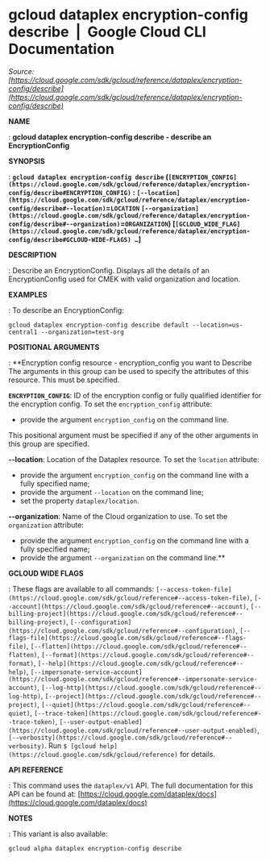 # gcloud dataplex encryption-config describe  |  Google Cloud CLI Documentation

*Source: [https://cloud.google.com/sdk/gcloud/reference/dataplex/encryption-config/describe](https://cloud.google.com/sdk/gcloud/reference/dataplex/encryption-config/describe)*

**NAME**

: **gcloud dataplex encryption-config describe - describe an EncryptionConfig**

**SYNOPSIS**

: **`gcloud dataplex encryption-config describe` (`[ENCRYPTION_CONFIG](https://cloud.google.com/sdk/gcloud/reference/dataplex/encryption-config/describe#ENCRYPTION_CONFIG)` : `[--location](https://cloud.google.com/sdk/gcloud/reference/dataplex/encryption-config/describe#--location)`=`LOCATION` `[--organization](https://cloud.google.com/sdk/gcloud/reference/dataplex/encryption-config/describe#--organization)`=`ORGANIZATION`) [`[GCLOUD_WIDE_FLAG](https://cloud.google.com/sdk/gcloud/reference/dataplex/encryption-config/describe#GCLOUD-WIDE-FLAGS) …`]**

**DESCRIPTION**

: Describe an EncryptionConfig. Displays all the details of an EncryptionConfig
used for CMEK with valid organization and location.

**EXAMPLES**

: To describe an EncryptionConfig:
```
gcloud dataplex encryption-config describe default --location=us-central1 --organization=test-org
```

**POSITIONAL ARGUMENTS**

: **Encryption config resource - encryption_config you want to Describe The
arguments in this group can be used to specify the attributes of this resource.
This must be specified.

**`ENCRYPTION_CONFIG`**:
ID of the encryption config or fully qualified identifier for the encryption
config.
To set the `encryption_config` attribute:

- provide the argument `encryption_config` on the command line.

This positional argument must be specified if any of the other arguments in this
group are specified.

**--location**:
Location of the Dataplex resource.
To set the `location` attribute:

- provide the argument `encryption_config` on the command line with a
fully specified name;
- provide the argument `--location` on the command line;
- set the property `dataplex/location`.

**--organization**:
Name of the Cloud organization to use.
To set the `organization` attribute:

- provide the argument `encryption_config` on the command line with a
fully specified name;
- provide the argument `--organization` on the command line.**

**GCLOUD WIDE FLAGS**

: These flags are available to all commands: `[--access-token-file](https://cloud.google.com/sdk/gcloud/reference#--access-token-file)`,
`[--account](https://cloud.google.com/sdk/gcloud/reference#--account)`, `[--billing-project](https://cloud.google.com/sdk/gcloud/reference#--billing-project)`,
`[--configuration](https://cloud.google.com/sdk/gcloud/reference#--configuration)`,
`[--flags-file](https://cloud.google.com/sdk/gcloud/reference#--flags-file)`,
`[--flatten](https://cloud.google.com/sdk/gcloud/reference#--flatten)`, `[--format](https://cloud.google.com/sdk/gcloud/reference#--format)`, `[--help](https://cloud.google.com/sdk/gcloud/reference#--help)`, `[--impersonate-service-account](https://cloud.google.com/sdk/gcloud/reference#--impersonate-service-account)`,
`[--log-http](https://cloud.google.com/sdk/gcloud/reference#--log-http)`,
`[--project](https://cloud.google.com/sdk/gcloud/reference#--project)`, `[--quiet](https://cloud.google.com/sdk/gcloud/reference#--quiet)`, `[--trace-token](https://cloud.google.com/sdk/gcloud/reference#--trace-token)`, `[--user-output-enabled](https://cloud.google.com/sdk/gcloud/reference#--user-output-enabled)`,
`[--verbosity](https://cloud.google.com/sdk/gcloud/reference#--verbosity)`.
Run `$ [gcloud help](https://cloud.google.com/sdk/gcloud/reference)` for details.

**API REFERENCE**

: This command uses the `dataplex/v1` API. The full documentation for
this API can be found at: [https://cloud.google.com/dataplex/docs](https://cloud.google.com/dataplex/docs)

**NOTES**

: This variant is also available:

```
gcloud alpha dataplex encryption-config describe
```